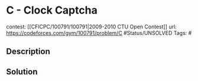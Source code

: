 # C - Clock Captcha

contest: [[CFICPC/100791/100791|2009-2010 CTU Open Contest]]
url: https://codeforces.com/gym/100791/problem/C
#Status/UNSOLVED
Tags: #

## Description

## Solution

